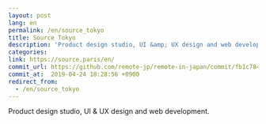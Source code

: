 ```yaml
---
layout: post
lang: en
permalink: /en/source_tokyo
title: Source Tokyo
description: 'Product design studio, UI &amp; UX design and web development.'
categories: 
link: https://source.paris/en/
commit_url: https://github.com/remote-jp/remote-in-japan/commit/fb1c78426201315dca37105d49ebd40b2ac82ae4
commit_at:  2019-04-24 10:28:56 +0900
redirect_from:
  - /en/source_tokyo
---
```


<p>Product design studio, UI & UX design and web development.</p>
